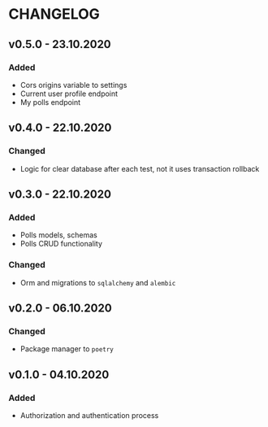 # CHANGELOG

## v0.5.0 - 23.10.2020

### Added

* Cors origins variable to settings
* Current user profile endpoint
* My polls endpoint

## v0.4.0 - 22.10.2020

### Changed

* Logic for clear database after each test, not it uses transaction rollback

## v0.3.0 - 22.10.2020

### Added

* Polls models, schemas
* Polls CRUD functionality

### Changed

* Orm and migrations to `sqlalchemy` and `alembic`

## v0.2.0 - 06.10.2020

### Changed

* Package manager to `poetry`

## v0.1.0 - 04.10.2020

### Added

* Authorization and authentication process